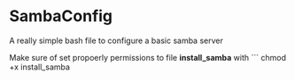 # SambaConfig
A really simple bash file to configure a basic samba server

Make sure of set propoerly permissions to file **install_samba** with ``` chmod +x install_samba
